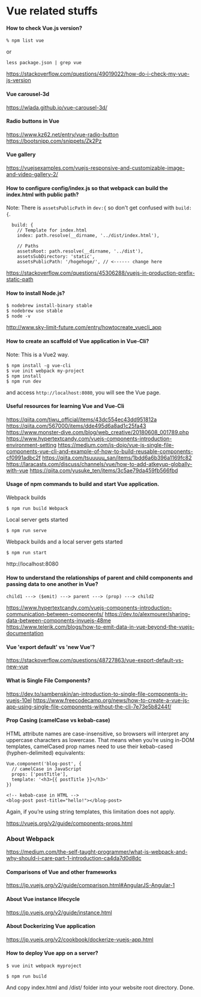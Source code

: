 # Vue related stuffs

#### How to check Vue.js version?

```
% npm list vue
```

or

```
less package.json | grep vue
```

https://stackoverflow.com/questions/49019022/how-do-i-check-my-vue-js-version


#### Vue carousel-3d

https://wlada.github.io/vue-carousel-3d/

#### Radio buttons in Vue

https://www.kz62.net/entry/vue-radio-button
https://bootsnipp.com/snippets/Zk2Pz

#### Vue gallery

https://vuejsexamples.com/vuejs-responsive-and-customizable-image-and-video-gallery-2/

#### How to configure config/index.js so that webpack can build the index.html with public path?

Note:  There is `assetsPublicPath` in `dev:{` so don't get confused with `build:{`.

```
  build: {
    // Template for index.html
    index: path.resolve(__dirname, '../dist/index.html'),

    // Paths
    assetsRoot: path.resolve(__dirname, '../dist'),
    assetsSubDirectory: 'static',
    assetsPublicPath: '/hogehoge/', // <------ change here

```

https://stackoverflow.com/questions/45306288/vuejs-in-production-prefix-static-path

#### How to install Node.js?

```
$ nodebrew install-binary stable
$ nodebrew use stable
$ node -v
```

http://www.sky-limit-future.com/entry/howtocreate_vuecli_app

#### How to create an scaffold of Vue application in Vue-Cli?

Note: This is a Vue2 way.

```
$ npm install -g vue-cli
$ vue init webpack my-project
$ npm install
$ npm run dev
```
and access `http://localhost:8080`, you will see the Vue page.

#### Useful resources for learning Vue and Vue-Cli

https://qiita.com/tiwu_official/items/43dc554ec43dd951812a
https://qiita.com/567000/items/dde495d6a8ad1c25fa43
https://www.monster-dive.com/blog/web_creative/20180608_001789.php
https://www.hypertextcandy.com/vuejs-components-introduction-environment-setting
https://medium.com/js-dojo/vue-js-single-file-components-vue-cli-and-example-of-how-to-build-reusable-components-cf0991adbc2f
https://qiita.com/tsuuuuu_san/items/1bdd6a6b396a1169fc82
https://laracasts.com/discuss/channels/vue/how-to-add-atkeyup-globally-with-vue
https://qiita.com/yusuke_ten/items/3c5ae79da459fb566fbd

#### Usage of npm commands to build and start Vue application.

Webpack builds
```
$ npm run build	Webpack
```

Local server gets started
```
$ npm run serve
```

Webpack builds and a local server gets started
```
$ npm run start
```

http://localhost:8080


#### How to understand the relationships of parent and child components and passing data to one another in Vue?

```
child1 ---> ($emit) ---> parent ---> (prop) ---> child2
```

https://www.hypertextcandy.com/vuejs-components-introduction-communication-between-components/
https://dev.to/alexmourer/sharing-data-between-components-invuejs-48me
https://www.telerik.com/blogs/how-to-emit-data-in-vue-beyond-the-vuejs-documentation

#### Vue 'export default' vs 'new Vue'?

https://stackoverflow.com/questions/48727863/vue-export-default-vs-new-vue

#### What is Single File Components?

https://dev.to/sambenskin/an-introduction-to-single-file-components-in-vuejs-10el
https://www.freecodecamp.org/news/how-to-create-a-vue-js-app-using-single-file-components-without-the-cli-7e73e5b8244f/


#### Prop Casing (camelCase vs kebab-case)

HTML attribute names are case-insensitive, so browsers will interpret any uppercase characters as lowercase. That means when you’re using in-DOM templates, camelCased prop names need to use their kebab-cased (hyphen-delimited) equivalents:

```
Vue.component('blog-post', {
  // camelCase in JavaScript
  props: ['postTitle'],
  template: '<h3>{{ postTitle }}</h3>'
})
```
```
<!-- kebab-case in HTML -->
<blog-post post-title="hello!"></blog-post>
```
Again, if you’re using string templates, this limitation does not apply.

https://vuejs.org/v2/guide/components-props.html


### About Webpack

https://medium.com/the-self-taught-programmer/what-is-webpack-and-why-should-i-care-part-1-introduction-ca4da7d0d8dc

#### Comparisons of Vue and other frameworks

https://jp.vuejs.org/v2/guide/comparison.html#AngularJS-Angular-1

#### About Vue instance lifecycle

https://jp.vuejs.org/v2/guide/instance.html

#### About Dockerizing Vue application

https://jp.vuejs.org/v2/cookbook/dockerize-vuejs-app.html

#### How to deploy Vue app on a server?

```
$ vue init webpack myproject

$ npm run build
```
And copy index.html and /dist/ folder into your website root directory. Done.
